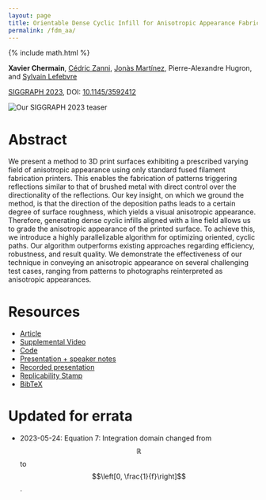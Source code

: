```yaml
---
layout: page
title: Orientable Dense Cyclic Infill for Anisotropic Appearance Fabrication
permalink: /fdm_aa/
---
```

{% include math.html %}

**Xavier Chermain**, [Cédric Zanni](https://members.loria.fr/CZanni/), [Jonàs Martínez](https://sites.google.com/site/jonasmartinezbayona/), Pierre-Alexandre Hugron, and [Sylvain Lefebvre](https://www.antexel.com/sylefeb/research)

[SIGGRAPH 2023](https://s2023.siggraph.org/), DOI: [10.1145/3592412](https://doi.org/10.1145/3592412)

![Our SIGGRAPH 2023 teaser]({{site.baseurl}}/data/img/Chermain2023Teaser.png)

# Abstract

We present a method to 3D print surfaces exhibiting a prescribed varying field
of anisotropic appearance using only standard fused filament fabrication
printers. This enables the fabrication of patterns triggering reflections
similar to that of brushed metal with direct control over the directionality of
the reflections. Our key insight, on which we ground the method, is that the
direction of the deposition paths leads to a certain degree of surface
roughness, which yields a visual anisotropic appearance. Therefore, generating
dense cyclic infills aligned with a line field allows us to grade the
anisotropic appearance of the printed surface. To achieve this, we introduce a
highly parallelizable algorithm for optimizing oriented, cyclic paths. Our
algorithm outperforms existing approaches regarding efficiency, robustness, and
result quality. We demonstrate the effectiveness of our technique in conveying
an anisotropic appearance on several challenging test cases, ranging from
patterns to photographs reinterpreted as anisotropic appearances.

# Resources

- [Article]({{site.baseurl}}/data/pdf/Chermain2023Orientable.pdf)
- [Supplemental Video](https://youtu.be/aUDzZrlRnNU)
- [Code](https://github.com/mfx-inria/anisotropic_appearance_fabrication)
- [Presentation + speaker notes](https://drive.google.com/file/d/18OoTWXBn98SmZHrDsus1_H7m-fMFy0eX/view?usp=sharing)
- [Recorded presentation](https://dl.acm.org/doi/suppl/10.1145/3592412/suppl_file/papers_555_VOD.mp4)
- [Replicability Stamp](https://www.replicabilitystamp.org#https-github-com-mfx-inria-anisotropic-appearance-fabrication)
- [BibTeX]({{site.baseurl}}/data/bibtex/Chermain2023Orientable.txt)

# Updated for errata

- 2023-05-24: Equation 7: Integration domain changed from $$\mathbb{R}$$ to $$\left[0, \frac{1}{f}\right]$$.
